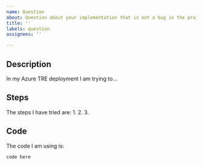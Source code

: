 ```yaml
---
name: Question
about: Question about your implementation that is not a bug in the project.
title: ''
labels: question
assignees: ''

---
```


<!--
Note: We cannot provide in depth support for custom code that is not part of the Azure TRE repository.
-->

## Description

In my Azure TRE deployment I am trying to...

## Steps
The steps I have tried are:
1. 
2.
3.

## Code
The code I am using is:
```
code here
```
